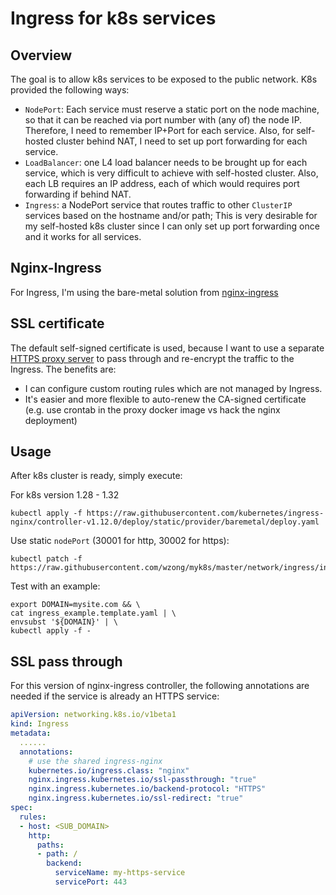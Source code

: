 # Ingress for k8s services

## Overview

The goal is to allow k8s services to be exposed to the public network.
K8s provided the following ways:

* `NodePort`: Each service must reserve a static port on the node machine,
  so that it can be reached via port number with (any of) the node IP.
  Therefore, I need to remember IP+Port for each service. Also, for
  self-hosted cluster behind NAT, I need to set up port forwarding for each
  service.
* `LoadBalancer`: one L4 load balancer needs to be brought up for each
  service, which is very difficult to achieve with self-hosted cluster.
  Also, each LB requires an IP address, each of which would requires port
  forwarding if behind NAT.
* `Ingress`: a NodePort service that routes traffic to other `ClusterIP`
  services based on the hostname and/or path; This is very desirable for
  my self-hosted k8s cluster since I can only set up port forwarding once
  and it works for all services.

## Nginx-Ingress

For Ingress, I'm using the bare-metal solution from
[nginx-ingress](https://kubernetes.github.io/ingress-nginx/)

## SSL certificate

The default self-signed certificate is used, because I want to use a separate
[HTTPS proxy server](../https/README.md) to pass through and re-encrypt the
traffic to the Ingress. The benefits are:

* I can configure custom routing rules which are not managed by Ingress.
* It's easier and more flexible to auto-renew the CA-signed certificate (e.g.
  use crontab in the proxy docker image vs hack the nginx deployment)

## Usage

After k8s cluster is ready, simply execute:

For k8s version 1.28 - 1.32

```shell
kubectl apply -f https://raw.githubusercontent.com/kubernetes/ingress-nginx/controller-v1.12.0/deploy/static/provider/baremetal/deploy.yaml
```

Use static `nodePort` (30001 for http, 30002 for https):

```shell
kubectl patch -f https://raw.githubusercontent.com/wzong/myk8s/master/network/ingress/ingress_service_patch.yaml
```

Test with an example:

```shell
export DOMAIN=mysite.com && \
cat ingress_example.template.yaml | \
envsubst '${DOMAIN}' | \
kubectl apply -f -
```

## SSL pass through

For this version of nginx-ingress controller, the following annotations
are needed if the service is already an HTTPS service:

```yaml
apiVersion: networking.k8s.io/v1beta1
kind: Ingress
metadata:
  ......
  annotations:
    # use the shared ingress-nginx
    kubernetes.io/ingress.class: "nginx"
    nginx.ingress.kubernetes.io/ssl-passthrough: "true"
    nginx.ingress.kubernetes.io/backend-protocol: "HTTPS"
    nginx.ingress.kubernetes.io/ssl-redirect: "true"
spec:
  rules:
  - host: <SUB_DOMAIN>
    http:
      paths:
      - path: /
        backend:
          serviceName: my-https-service
          servicePort: 443
```
